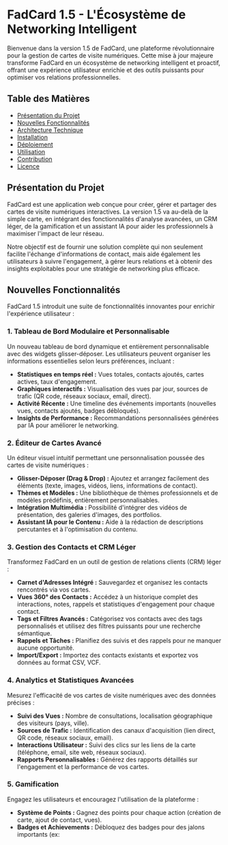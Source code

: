 # FadCard 1.5 - L'Écosystème de Networking Intelligent

Bienvenue dans la version 1.5 de FadCard, une plateforme révolutionnaire pour la gestion de cartes de visite numériques. Cette mise à jour majeure transforme FadCard en un écosystème de networking intelligent et proactif, offrant une expérience utilisateur enrichie et des outils puissants pour optimiser vos relations professionnelles.

## Table des Matières

- [Présentation du Projet](#présentation-du-projet)
- [Nouvelles Fonctionnalités](#nouvelles-fonctionnalités)
- [Architecture Technique](#architecture-technique)
- [Installation](#installation)
- [Déploiement](#déploiement)
- [Utilisation](#utilisation)
- [Contribution](#contribution)
- [Licence](#licence)

## Présentation du Projet

FadCard est une application web conçue pour créer, gérer et partager des cartes de visite numériques interactives. La version 1.5 va au-delà de la simple carte, en intégrant des fonctionnalités d'analyse avancées, un CRM léger, de la gamification et un assistant IA pour aider les professionnels à maximiser l'impact de leur réseau.

Notre objectif est de fournir une solution complète qui non seulement facilite l'échange d'informations de contact, mais aide également les utilisateurs à suivre l'engagement, à gérer leurs relations et à obtenir des insights exploitables pour une stratégie de networking plus efficace.

## Nouvelles Fonctionnalités

FadCard 1.5 introduit une suite de fonctionnalités innovantes pour enrichir l'expérience utilisateur :

### 1. Tableau de Bord Modulaire et Personnalisable

Un nouveau tableau de bord dynamique et entièrement personnalisable avec des widgets glisser-déposer. Les utilisateurs peuvent organiser les informations essentielles selon leurs préférences, incluant :

- **Statistiques en temps réel :** Vues totales, contacts ajoutés, cartes actives, taux d'engagement.
- **Graphiques interactifs :** Visualisation des vues par jour, sources de trafic (QR code, réseaux sociaux, email, direct).
- **Activité Récente :** Une timeline des événements importants (nouvelles vues, contacts ajoutés, badges débloqués).
- **Insights de Performance :** Recommandations personnalisées générées par IA pour améliorer le networking.

### 2. Éditeur de Cartes Avancé

Un éditeur visuel intuitif permettant une personnalisation poussée des cartes de visite numériques :

- **Glisser-Déposer (Drag & Drop) :** Ajoutez et arrangez facilement des éléments (texte, images, vidéos, liens, informations de contact).
- **Thèmes et Modèles :** Une bibliothèque de thèmes professionnels et de modèles prédéfinis, entièrement personnalisables.
- **Intégration Multimédia :** Possibilité d'intégrer des vidéos de présentation, des galeries d'images, des portfolios.
- **Assistant IA pour le Contenu :** Aide à la rédaction de descriptions percutantes et à l'optimisation du contenu.

### 3. Gestion des Contacts et CRM Léger

Transformez FadCard en un outil de gestion de relations clients (CRM) léger :

- **Carnet d'Adresses Intégré :** Sauvegardez et organisez les contacts rencontrés via vos cartes.
- **Vues 360° des Contacts :** Accédez à un historique complet des interactions, notes, rappels et statistiques d'engagement pour chaque contact.
- **Tags et Filtres Avancés :** Catégorisez vos contacts avec des tags personnalisés et utilisez des filtres puissants pour une recherche sémantique.
- **Rappels et Tâches :** Planifiez des suivis et des rappels pour ne manquer aucune opportunité.
- **Import/Export :** Importez des contacts existants et exportez vos données au format CSV, VCF.

### 4. Analytics et Statistiques Avancées

Mesurez l'efficacité de vos cartes de visite numériques avec des données précises :

- **Suivi des Vues :** Nombre de consultations, localisation géographique des visiteurs (pays, ville).
- **Sources de Trafic :** Identification des canaux d'acquisition (lien direct, QR code, réseaux sociaux, email).
- **Interactions Utilisateur :** Suivi des clics sur les liens de la carte (téléphone, email, site web, réseaux sociaux).
- **Rapports Personnalisables :** Générez des rapports détaillés sur l'engagement et la performance de vos cartes.

### 5. Gamification

Engagez les utilisateurs et encouragez l'utilisation de la plateforme :

- **Système de Points :** Gagnez des points pour chaque action (création de carte, ajout de contact, vues).
- **Badges et Achievements :** Débloquez des badges pour des jalons importants (ex: 
